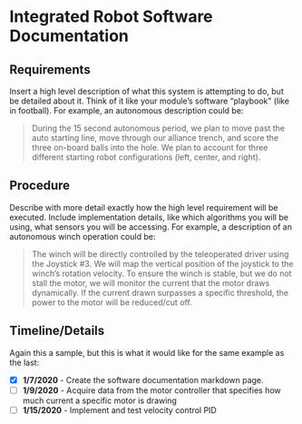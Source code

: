 # Integrated Robot Software Documentation

## Requirements

Insert a high level description of what this system is attempting to do, but be detailed about it. Think of it like your module’s software “playbook” (like in football). For example, an autonomous description could be:

> During the 15 second autonomous period, we plan to move past the auto starting line, move through our alliance trench, and score the three on-board balls into the hole. We plan to account for three different starting robot configurations (left, center, and right).

## Procedure

Describe with more detail exactly how the high level requirement will be executed. Include implementation details, like which algorithms you will be using, what sensors you will be accessing. For example, a description of an autonomous winch operation could be:

> The winch will be directly controlled by the teleoperated driver using the Joystick #3. We will map the vertical position of the joystick to the winch’s rotation velocity. To ensure the winch is stable, but we do not stall the motor, we will monitor the current that the motor draws dynamically. If the current drawn surpasses a specific threshold, the power to the motor will be reduced/cut off.

## Timeline/Details

Again this a sample, but this is what it would like for the same example as the last:

- [x] **1/7/2020** - Create the software documentation markdown page.
- [ ] **1/9/2020** - Acquire data from the motor controller that specifies how much current a specific motor is drawing
- [ ] **1/15/2020** - Implement and test velocity control PID